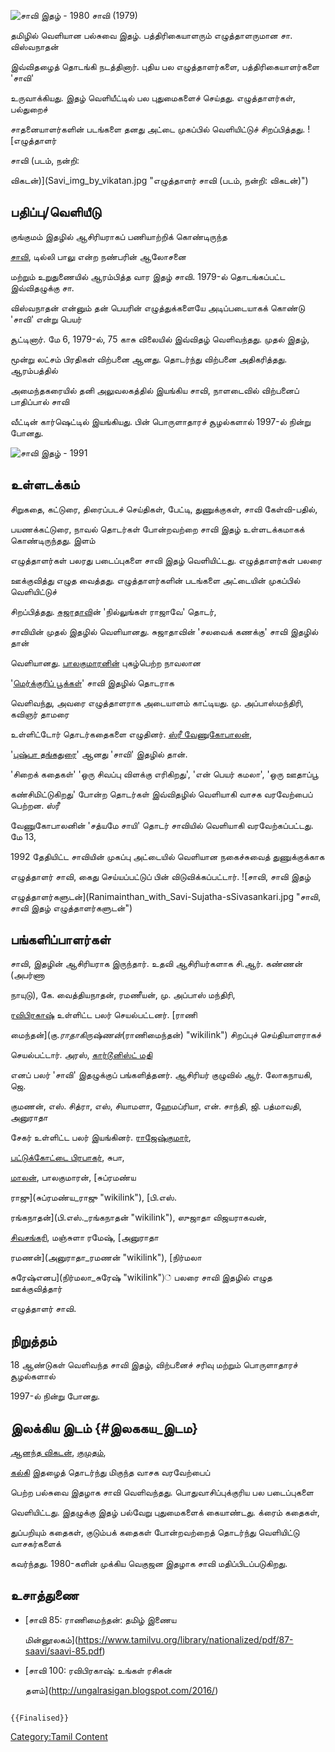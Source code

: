![சாவி இதழ் - 1980](Saavi_Old_Magazine.jpg "சாவி இதழ் - 1980") சாவி (1979)
தமிழில் வெளியான பல்சுவை இதழ். பத்திரிகையாளரும் எழுத்தாளருமான சா. விஸ்வநாதன்
இவ்விதழைத் தொடங்கி நடத்தினார். புதிய பல எழுத்தாளர்களை, பத்திரிகையாளர்களை 'சாவி'
உருவாக்கியது. இதழ் வெளியீட்டில் பல புதுமைகளைச் செய்தது. எழுத்தாளர்கள், பல்துறைச்
சாதனையாளர்களின் படங்களை தனது அட்டை முகப்பில் வெளியிட்டுச் சிறப்பித்தது. ![எழுத்தாளர்
சாவி (படம், நன்றி:
விகடன்)](Savi_img_by_vikatan.jpg "எழுத்தாளர் சாவி (படம், நன்றி: விகடன்)")

## பதிப்பு/வெளியீடு

குங்குமம் இதழில் ஆசிரியராகப் பணியாற்றிக் கொண்டிருந்த
[சாவி](சா._விஸ்வநாதன்_(சாவி) "wikilink"), டில்லி பாலு என்ற நண்பரின் ஆலோசனை
மற்றும் உறுதுணையில் ஆரம்பித்த வார இதழ் சாவி. 1979-ல் தொடங்கப்பட்ட இவ்விதழுக்கு சா.
விஸ்வநாதன் என்னும் தன் பெயரின் எழுத்துக்களையே அடிப்படையாகக் கொண்டு 'சாவி' என்று பெயர்
சூட்டினார். மே 6, 1979-ல், 75 காசு விலையில் இவ்விதழ் வெளிவந்தது. முதல் இதழ்,
மூன்று லட்சம் பிரதிகள் விற்பனை ஆனது. தொடர்ந்து விற்பனை அதிகரித்தது. ஆரம்பத்தில்
அமைந்தகரையில் தனி அலுவலகத்தில் இயங்கிய சாவி, நாளடைவில் விற்பனைப் பாதிப்பால் சாவி
வீட்டின் கார்ஷெட்டில் இயங்கியது. பின் பொருளாதாரச் சூழல்களால் 1997-ல் நின்று போனது.
![சாவி இதழ் - 1991](Savi_magazine.jpg "சாவி இதழ் - 1991")

## உள்ளடக்கம்

சிறுகதை, கட்டுரை, திரைப்படச் செய்திகள், பேட்டி, துணுக்குகள், சாவி கேள்வி-பதில்,
பயணக்கட்டுரை, நாவல் தொடர்கள் போன்றவற்றை சாவி இதழ் உள்ளடக்கமாகக் கொண்டிருந்தது. இளம்
எழுத்தாளர்கள் பலரது படைப்புகளை சாவி இதழ் வெளியிட்டது. எழுத்தாளர்கள் பலரை
ஊக்குவித்து எழுத வைத்தது. எழுத்தாளர்களின் படங்களை அட்டையின் முகப்பில் வெளியிட்டுச்
சிறப்பித்தது. [சுஜாதாவ](சுஜாதா "wikilink")ின் 'நில்லுங்கள் ராஜாவே' தொடர்,
சாவியின் முதல் இதழில் வெளியானது. சுஜாதாவின் 'சலவைக் கணக்கு' சாவி இதழில் தான்
வெளியானது. [பாலகுமாரனின்](பாலகுமாரன் "wikilink") புகழ்பெற்ற நாவலான
'[மெர்க்குரிப் பூக்கள்](மெர்க்குரிப்_பூக்கள் "wikilink")' சாவி இதழில் தொடராக
வெளிவந்து, அவரை எழுத்தாளராக அடையாளம் காட்டியது. மு. அப்பாஸ்மந்திரி, கவிஞர் தாமரை
உள்ளிட்டோர் தொடர்கதைகளை எழுதினர். [ஸ்ரீ வேணுகோபாலன்](ஸ்ரீவேணுகோபாலன் "wikilink"),
'[புஷ்பா தங்கதுரை](புஷ்பா_தங்கதுரை "wikilink")' ஆனது 'சாவி' இதழில் தான்.
'சிறைக் கதைகள்' 'ஒரு சிவப்பு விளக்கு எரிகிறது', 'என் பெயர் கமலா', 'ஒரு ஊதாப்பூ
கண்சிமிட்டுகிறது' போன்ற தொடர்கள் இவ்விதழில் வெளியாகி வாசக வரவேற்பைப் பெற்றன. ஸ்ரீ
வேணுகோபாலனின் 'சத்யமே சாயி\' தொடர் சாவியில் வெளியாகி வரவேற்கப்பட்டது. மே 13,
1992 தேதியிட்ட சாவியின் முகப்பு அட்டையில் வெளியான நகைச்சுவைத் துணுக்குக்காக
எழுத்தாளர் சாவி, கைது செய்யப்பட்டுப் பின் விடுவிக்கப்பட்டார். ![சாவி, சாவி இதழ்
எழுத்தாளர்களுடன்](Ranimainthan_with_Savi-Sujatha-sSivasankari.jpg "சாவி, சாவி இதழ் எழுத்தாளர்களுடன்")

## பங்களிப்பாளர்கள்

சாவி, இதழின் ஆசிரியராக இருந்தார். உதவி ஆசிரியர்களாக சி.ஆர். கண்ணன் (அபர்ணா
நாயுடு), கே. வைத்தியநாதன், ரமணீயன், மு. அப்பாஸ் மந்திரி,
[ரவிபிரகாஷ்](ரவிபிரகாஷ் "wikilink") உள்ளிட்ட பலர் செயல்பட்டனர். [ராணி
மைந்தன்](கு._ராதாகிருஷ்ணன்_(ராணிமைந்தன்) "wikilink") சிறப்புச் செய்தியாளராகச்
செயல்பட்டார். அரஸ், [கார்டூனிஸ்ட் மதி](சு._மாரியப்பன்_(கார்டூனிஸ்ட்_மதி) "wikilink")
எனப் பலர் 'சாவி' இதழுக்குப் பங்களித்தனர். ஆசிரியர் குழுவில் ஆர். லோகநாயகி, ஜெ.
குமணன், எஸ். சித்ரா, எஸ், சியாமளா, ஹேமப்ரியா, என். சாந்தி, ஜி. பத்மாவதி, அனுராதா
சேகர் உள்ளிட்ட பலர் இயங்கினர். [ராஜேஷ்குமார்](ராஜேஷ்குமார் "wikilink"),
[பட்டுக்கோட்டை பிரபாகர்](ஆர்._பிரபாகர்_(பட்டுக்கோட்டை_பிரபாகர்) "wikilink"), சுபா,
[மாலன்](மாலன் "wikilink"), பாலகுமாரன், [சுப்ரமண்ய
ராஜு](சுப்ரமண்ய_ராஜு "wikilink"), [பி.எஸ்.
ரங்கநாதன்](பி.எஸ்._ரங்கநாதன் "wikilink"), ஸுஜாதா விஜயராகவன்,
[சிவசங்கரி](சிவசங்கரி "wikilink"), மஞ்சுளா ரமேஷ், [அனுராதா
ரமணன்](அனுராதா_ரமணன் "wikilink"), [நிர்மலா
சுரேஷ்எனப](நிர்மலா_சுரேஷ் "wikilink")் பலரை சாவி இதழில் எழுத ஊக்குவித்தார்
எழுத்தாளர் சாவி.

## நிறுத்தம்

18 ஆண்டுகள் வெளிவந்த சாவி இதழ், விற்பனைச் சரிவு மற்றும் பொருளாதாரச் சூழல்களால்
1997-ல் நின்று போனது.

## இலக்கிய இடம் {#இலககய_இடம}

[ஆனந்த விகடன்](ஆனந்த_விகடன் "wikilink"), [குமுதம்](குமுதம் "wikilink"),
[கல்கி](கல்கி_(வார_இதழ்) "wikilink") இதழைத் தொடர்ந்து மிகுந்த வாசக வரவேற்பைப்
பெற்ற பல்சுவை இதழாக சாவி வெளிவந்தது. பொதுவாசிப்புக்குரிய பல படைப்புகளை
வெளியிட்டது. இதழுக்கு இதழ் பல்வேறு புதுமைகளைக் கையாண்டது. க்ரைம் கதைகள்,
துப்பறியும் கதைகள், குடும்பக் கதைகள் போன்றவற்றைத் தொடர்ந்து வெளியிட்டு வாசகர்களைக்
கவர்ந்தது. 1980-களின் முக்கிய வெகுஜன இதழாக சாவி மதிப்பிடப்படுகிறது.

## உசாத்துணை

-   [சாவி 85: ராணிமைந்தன்: தமிழ் இணைய
    மின்னூலகம்](https://www.tamilvu.org/library/nationalized/pdf/87-saavi/saavi-85.pdf)
-   [சாவி 100: ரவிபிரகாஷ்: உங்கள் ரசிகன்
    தளம்](http://ungalrasigan.blogspot.com/2016/)

```{=mediawiki}
{{Finalised}}
```
[Category:Tamil Content](Category:Tamil_Content "wikilink")
